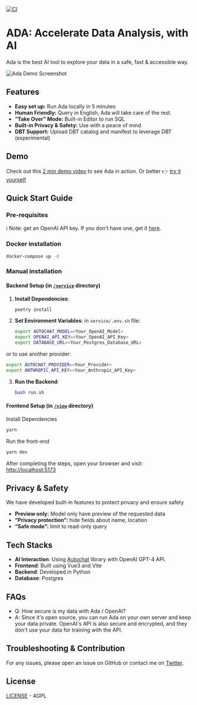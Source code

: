 [![CI](https://github.com/BenderV/ada/actions/workflows/ci.yml/badge.svg)](https://github.com/BenderV/ada/actions/workflows/ci.yml)

# ADA: Accelerate Data Analysis, with AI

Ada is the best AI tool to explore your data in a safe, fast & accessible way.

![Ada Demo Screenshot](https://github.com/BenderV/ada/assets/2799516/6b1e457c-477d-4b22-a471-915c5f8ac8b6)

## Features

- **Easy set up:** Run Ada locally in 5 minutes
- **Human Friendly:** Query in English, Ada will take care of the rest.
- **“Take Over” Mode:** Built-in Editor to run SQL
- **Built-in Privacy & Safety:** Use with a peace of mind
- **DBT Support:** Upload DBT catalog and manifest to leverage DBT (experimental)

## Demo

Check out this [2 min demo video](https://www.youtube.com/watch?v=rh8CWB0ClOc) to see Ada in action.
Or better 👉 [try it yourself](https://ada.universaldata.io)

## Quick Start Guide

### Pre-requisites

ℹ️ Note: get an OpenAI API key. If you don't have one, get it [here](https://www.openai.com/).

### Docker installation

```bash
docker-compose up -d
```

### Manual installation

#### Backend Setup (in [`/service`](/service) directory)

1. **Install Dependencies**:

   ```bash
   poetry install
   ```

2. **Set Environment Variables**:
   in `service/.env.sh` file:

   ```bash
   export AUTOCHAT_MODEL=<Your_OpenAI_Model>
   export OPENAI_API_KEY=<Your_OpenAI_API_Key>
   export DATABASE_URL=<Your_Postgres_Database_URL>
   ```

or to use another provider:

```bash
export AUTOCHAT_PROVIDER=<Your_Provider>
export ANTHROPIC_API_KEY=<Your_Anthropic_API_Key>
```

3. **Run the Backend**:
   ```bash
   bash run.sh
   ```

#### Frontend Setup (in [`/view`](/view) directory)

Install Dependencies

```bash
yarn
```

Run the front-end

```bash
yarn dev
```

After completing the steps, open your browser and visit: [http://localhost:5173](http://localhost:5173)

## Privacy & Safety

We have developed built-in features to protect privacy and ensure safety

- **Preview only:** Model only have preview of the requested data
- **“Privacy protection”:** hide fields about name, location
- **“Safe mode”:** limit to read-only query

## Tech Stacks

- **AI Interaction**: Using [Autochat](https://github.com/BenderV/autochat) library with OpenAI GPT-4 API.
- **Frontend**: Built using Vue3 and Vite
- **Backend**: Developed in Python
- **Database**: Postgres

## FAQs

- Q: How secure is my data with Ada / OpenAI?
- A: Since it's open source, you can run Ada on your own server and keep your data private. OpenAI's API is also secure and encrypted, and they don't use your data for training with the API.

## Troubleshooting & Contribution

For any issues, please open an issue on GitHub or contact me on [Twitter](https://twitter.com/benderville).

## License

[LICENSE](LICENSE) - AGPL
